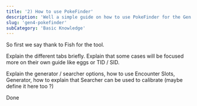```yaml
---
title: '2) How to use PokeFinder'
description: 'Well a simple guide on how to use PokeFinder for the Gen 4'
slug: 'gen4-pokefinder'
subCategory: 'Basic Knowledge'
---
```


So first we say thank to Fish for the tool.

Explain the different tabs briefly. Explain that some cases will be focused more on their own guide like eggs or TID / SID.

Explain the generator / searcher options, how to use Encounter Slots, Generator, how to explain that Searcher can be used to calibrate (maybe define it here too ?)

Done
